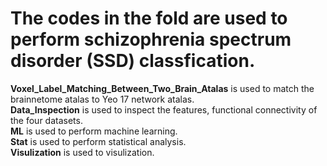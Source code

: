 # The codes in the fold are used to perform schizophrenia spectrum disorder (SSD) classfication.
<font >**Voxel_Label_Matching_Between_Two_Brain_Atalas**</font> is used to match the brainnetome atalas to Yeo 17 network atalas.  
<font >**Data_Inspection**</font> is used to inspect the features, functional connectivity of the four datasets.    
<font >**ML**</font> is used to perform machine learning.  
<font >**Stat**</font> is used to perform statistical analysis.  
<font >**Visulization**</font> is used to visulization.   


